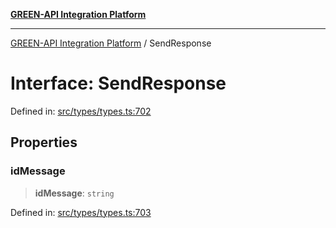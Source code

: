 [**GREEN-API Integration Platform**](../README.md)

***

[GREEN-API Integration Platform](../globals.md) / SendResponse

# Interface: SendResponse

Defined in: [src/types/types.ts:702](https://github.com/green-api/greenapi-integration/blob/1e2009040b9fbee0c78f6935b3e8b1d1b6550313/src/types/types.ts#L702)

## Properties

### idMessage

> **idMessage**: `string`

Defined in: [src/types/types.ts:703](https://github.com/green-api/greenapi-integration/blob/1e2009040b9fbee0c78f6935b3e8b1d1b6550313/src/types/types.ts#L703)
